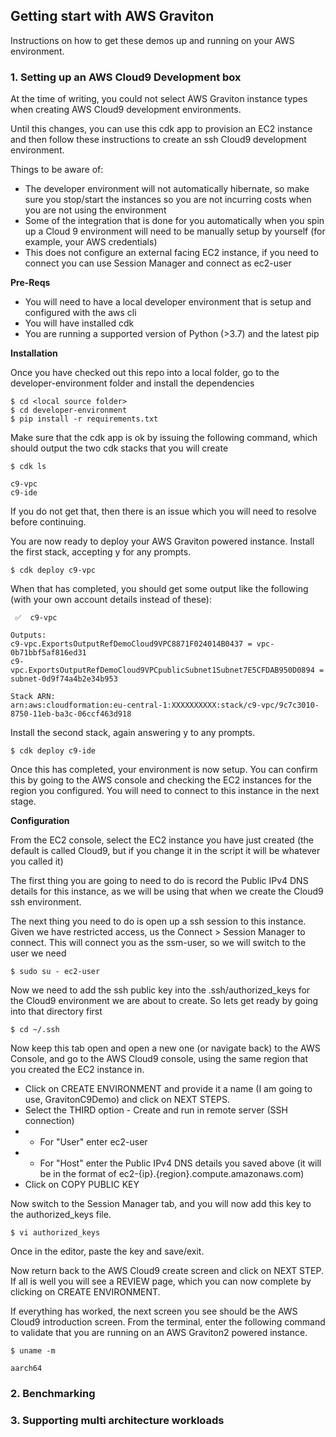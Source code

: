 ## Getting start with AWS Graviton

Instructions on how to get these demos up and running on your AWS environment.

### 1. Setting up an AWS Cloud9 Development box

At the time of writing, you could not select AWS Graviton instance types when creating AWS Cloud9 development environments.

Until this changes, you can use this cdk app to provision an EC2 instance and then follow these instructions to create an ssh Cloud9 development environment.

Things to be aware of:

* The developer environment will not automatically hibernate, so make sure you stop/start the instances so you are not incurring costs when you are not using the environment
* Some of the integration that is done for you automatically when you spin up a Cloud 9 environment will need to be manually setup by yourself (for example, your AWS credentials)
* This does not configure an external facing EC2 instance, if you need to connect you can use Session Manager and connect as ec2-user

**Pre-Reqs**

- You will need to have a local developer environment that is setup and configured with the aws cli
- You will have installed cdk
- You are running a supported version of Python (>3.7) and the latest pip

**Installation**

Once you have checked out this repo into a local folder, go to the developer-environment folder and install the dependencies

```
$ cd <local source folder>
$ cd developer-environment
$ pip install -r requirements.txt
```

Make sure that the cdk app is ok by issuing the following command, which should output the two cdk stacks that you will create

```
$ cdk ls

c9-vpc
c9-ide
```

If you do not get that, then there is an issue which you will need to resolve before continuing.

You are now ready to deploy your AWS Graviton powered instance. Install the first stack, accepting y for any prompts.

```
$ cdk deploy c9-vpc
```

When that has completed, you should get some output like the following (with your own account details instead of these):

```
 ✅  c9-vpc

Outputs:
c9-vpc.ExportsOutputRefDemoCloud9VPC8871F024014B0437 = vpc-0b71bbf5af816ed31
c9-vpc.ExportsOutputRefDemoCloud9VPCpublicSubnet1Subnet7E5CFDAB950D0894 = subnet-0d9f74a4b2e34b953

Stack ARN:
arn:aws:cloudformation:eu-central-1:XXXXXXXXXX:stack/c9-vpc/9c7c3010-8750-11eb-ba3c-06ccf463d918
```

Install the second stack, again answering y to any prompts.

```
$ cdk deploy c9-ide
```

Once this has completed, your environment is now setup. You can confirm this by going to the AWS console and checking the EC2 instances for the region you configured. You will need to connect to this instance in the next stage.

**Configuration**

From the EC2 console, select the EC2 instance you have just created (the default is called Cloud9, but if you change it in the script it will be whatever you called it)

The first thing you are going to need to do is record the Public IPv4 DNS details for this instance, as we will be using that when we create the Cloud9 ssh environment.

The next thing you need to do is open up a ssh session to this instance. Given we have restricted access, us the Connect > Session Manager to connect. This will connect you as the ssm-user, so we will switch to the user we need

```
$ sudo su - ec2-user
```

Now we need to add the ssh public key into the .ssh/authorized_keys for the Cloud9 environment we are about to create. So lets get ready by going into that directory first

```
$ cd ~/.ssh
```

Now keep this tab open and open a new one (or navigate back) to the AWS Console, and go to the AWS Cloud9 console, using the same region that you created the EC2 instance in.

* Click on CREATE ENVIRONMENT and provide it a name (I am going to use, GravitonC9Demo) and click on NEXT STEPS.
* Select the THIRD option - Create and run in remote server (SSH connection)
* - For "User" enter ec2-user
* - For "Host" enter the Public IPv4 DNS details you saved above (it will be in the format of ec2-{ip}.{region}.compute.amazonaws.com)
* Click on COPY PUBLIC KEY

Now switch to the Session Manager tab, and you will now add this key to the authorized_keys file.

```
$ vi authorized_keys
```
Once in the editor, paste the key and save/exit.

Now return back to the AWS Cloud9 create screen and click on NEXT STEP. If all is well you will see a REVIEW page, which you can now complete by clicking on CREATE ENVIRONMENT.

If everything has worked, the next screen you see should be the AWS Cloud9 introduction screen. From the terminal, enter the following command to validate that you are running on an AWS Graviton2 powered instance.

```
$ uname -m

aarch64
```
### 2. Benchmarking



### 3. Supporting multi architecture workloads



